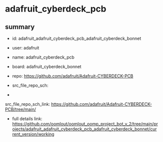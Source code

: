 # adafruit_cyberdeck_pcb
 
## summary 
* id: adafruit_adafruit_cyberdeck_pcb_adafruit_cyberdeck_bonnet
* user: adafruit
* name: adafruit_cyberdeck_pcb
* board: adafruit_cyberdeck_bonnet
* repo: https://github.com/adafruit/Adafruit-CYBERDECK-PCB



* src_file_repo_sch: 
*
 src_file_repo_sch_link: https://github.com/adafruit/Adafruit-CYBERDECK-PCB/tree/main/
* full details link: https://github.com/oomlout/oomlout_oomp_project_bot_v_2/tree/main/projects/adafruit_adafruit_cyberdeck_pcb_adafruit_cyberdeck_bonnet/current_version/working  






